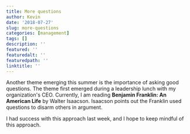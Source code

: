 ```yaml
---
title: More questions
author: Kevin
date: '2018-07-27'
slug: more-questions
categories: [management]
tags: []
description: ''
featured: ''
featuredalt: ''
featuredpath: ''
linktitle: ''
---
```


Another theme emerging this summer is the importance of asking good questions. The theme first emerged during a leadership lunch with my organization's CEO. Currently, I am reading **Benjamin Franklin: An American Life** by Walter Isaacson. Isaacson points out the Franklin used questions to disarm others in argument. 

I had success with this approach last week, and  I hope to keep mindful of this approach. 

